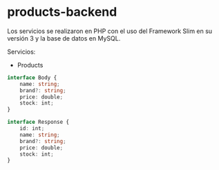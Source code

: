 # products-backend

Los servicios se realizaron en PHP con el uso del Framework Slim en su versión 3 y la base de datos en MySQL.


Servicios:
* Products
```TypeScript
interface Body {
    name: string;
    brand?: string;
    price: double;
    stock: int;
}
```
```TypeScript
interface Response {
    id: int;
    name: string;
    brand?: string;
    price: double;
    stock: int;
}
```